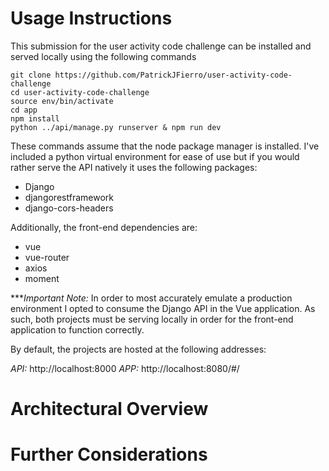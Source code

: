 # Usage Instructions

This submission for the user activity code challenge can be installed and served locally using the following commands

```
git clone https://github.com/PatrickJFierro/user-activity-code-challenge
cd user-activity-code-challenge
source env/bin/activate
cd app
npm install
python ../api/manage.py runserver & npm run dev
```

These commands assume that the node package manager is installed. I've included a python virtual environment for ease
of use but if you would rather serve the API natively it uses the following packages:
* Django
* djangorestframework
* django-cors-headers

Additionally, the front-end dependencies are:
* vue
* vue-router
* axios
* moment

****Important Note:*
In order to most accurately emulate a production environment I opted to consume the Django API in the Vue application.
As such, both projects must be serving locally in order for the front-end application to function correctly.

By default, the projects are hosted at the following addresses:

*API:* http://localhost:8000
*APP:* http://localhost:8080/#/

# Architectural Overview

# Further Considerations
